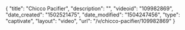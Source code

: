 {
    "title": "Chicco Pacifier",
    "description": "",
    "videoid": "109982869",
    "date_created": "1502521475",
    "date_modified": "1504247456",
    "type": "captivate",
    "layout": "video",
    "url": "\/v\/chicco-pacifier\/109982869"
}